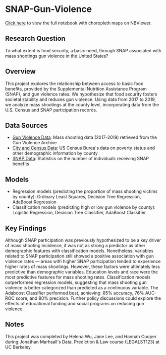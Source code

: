 # SNAP-Gun-Violence
[Click here](https://nbviewer.org/github/hmcooper1/SNAP-Gun-Violence-Predictor/blob/main/snap_gun_violence.ipynb) to view the full notebook with choropleth maps on NBViewer.
## Research Question
To what extent is food security, a basic need, through SNAP associated with mass shootings gun violence in the United States?
## Overview
This project explores the relationship between access to basic food benefits, provided by the Supplemental Nutrition Assistance Program (SNAP), and gun violence rates. We hypothesize that food security fosters societal stability and reduces gun violence. Using data from 2017 to 2019, we analyze mass shootings at the county level, incorporating data from the U.S. Census and SNAP participation records.
## Data Sources
- [Gun Violence Data](https://www.gunviolencearchive.org/reports/mass-shooting?year=2023): Mass shooting data (2017-2019) retrieved from  the Gun Violence Archive
- [City and Census Data](https://data.census.gov/table/ACSST1Y2016.S1701?q=percent%20of%20population%20below%20the%20poverty%20line%20by%20county&g=040XX00US06): US Census Burea's data on poverty status and other demographic information by county
- [SNAP Data](https://www.fns.usda.gov/pd/supplemental-nutrition-assistance-program-snap): Statistics on the number of individuals receiving SNAP benefits
## Models
- Regression models (predicting the proportion of mass shooting victims by county): Ordinary Least Squares, Decision Tree Regression, AdaBoost Regression
- Classification models (predicting high or low gun violence by county): Logistic Regression, Decision Tree Classifier, AdaBoost Classifier
## Key Findings
Although SNAP participation was previously hypothesized to be a key driver of mass shooting incidence, it was not as strong a predictor as other demographic features with classification models. Nonetheless, variables related to SNAP participation still showed a positive association with gun violence rates — areas with higher SNAP participation tended to experience higher rates of mass shootings. However, these factors were ultimately less predictive than demographic variables. Education levels and race were the most predictive features for mass shooting rates. Classification models outperformed regression models, suggesting that mass shooting gun violence is better categorized than predicted as a continuous variable. The Adaboost Classifier performed best, achieving: 85% accuracy, 76% AUC-ROC score, and 80% precision. Further policy discussions could explore the effects of educational funding and social programs on reducing gun violence.
## Notes
This project was completed by Helena Wu, Jane Lee, and Hannah Cooper during Jonathan Marhsall's Data, Prediction & Law course (LEGALST123) at UC Berkeley.
